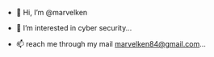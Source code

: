 - 👋 Hi, I’m @marvelken
- 👀 I’m interested in cyber security...

- 📫 reach me through my mail marvelken84@gmail.com...

<!---
marvelken/marvelken is a ✨ special ✨ repository because its `README.md` (this file) appears on your GitHub profile.
You can click the Preview link to take a look at your changes.
--->
